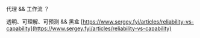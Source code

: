 
代理 && 工作流 ？

透明、可理解、可预测 && 黑盒 [https://www.sergey.fyi/articles/reliability-vs-capability](https://www.sergey.fyi/articles/reliability-vs-capability)
